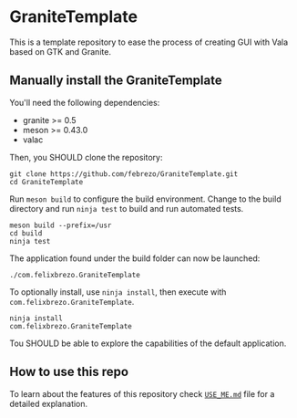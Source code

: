 # GraniteTemplate

This is a template repository to ease the process of creating GUI with Vala based on GTK and Granite.

## Manually install the GraniteTemplate

You'll need the following dependencies:

* granite >= 0.5
* meson >= 0.43.0
* valac

Then, you SHOULD clone the repository:

```
git clone https://github.com/febrezo/GraniteTemplate.git
cd GraniteTemplate
```

Run `meson build` to configure the build environment. Change to the build directory and run `ninja test` to build and run automated tests.

```
meson build --prefix=/usr
cd build
ninja test
```

The application found under the build folder can now be launched:

```
./com.felixbrezo.GraniteTemplate
```

To optionally install, use `ninja install`, then execute with `com.felixbrezo.GraniteTemplate`.

```
ninja install
com.felixbrezo.GraniteTemplate
```

Tou SHOULD be able to explore the capabilities of the default application.

## How to use this repo

To learn about the features of this repository check [`USE_ME.md`](./doc/USE_ME.md) file for a detailed explanation.
